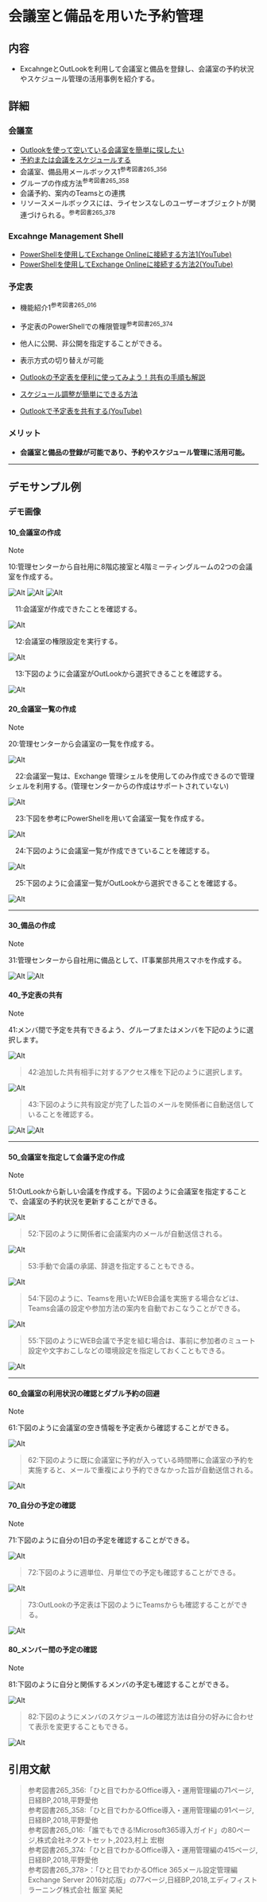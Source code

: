 # 会議室と備品を用いた予約管理

## 内容

- ExcahngeとOutLookを利用して会議室と備品を登録し、会議室の予約状況やスケジュール管理の活用事例を紹介する。

## 詳細

### 会議室

- [Outlookを使って空いている会議室を簡単に探したい](https://www.isoroot.jp/blog/5248/)
- [予約または会議をスケジュールする](https://support.microsoft.com/ja-jp/office/%E4%BA%88%E7%B4%84%E3%81%BE%E3%81%9F%E3%81%AF%E4%BC%9A%E8%AD%B0%E3%82%92%E3%82%B9%E3%82%B1%E3%82%B8%E3%83%A5%E3%83%BC%E3%83%AB%E3%81%99%E3%82%8B-1199a77d-caa8-4f99-ac24-dfa5392b6be9)
- 会議室、備品用メールボックス1<sup>参考図書265_356</sup>
- グループの作成方法<sup>参考図書265_358</sup>
- 会議予約、案内のTeamsとの連携
- リソースメールボックスには、ライセンスなしのユーザーオブジェクトが関連づけられる。<sup>参考図書265_378</sup>

### Excahnge Management Shell

- [PowerShellを使用してExchange Onlineに接続する方法1(YouTube)](https://www.youtube.com/watch?v=lfjLgAzeDr4)
- [PowerShellを使用してExchange Onlineに接続する方法2(YouTube)](https://www.youtube.com/watch?v=VPwuS40MlJ4)

### 予定表

- 機能紹介1<sup>参考図書265_016</sup>
- 予定表のPowerShellでの権限管理<sup>参考図書265_374</sup>
- 他人に公開、非公開を指定することができる。
- 表示方式の切り替えが可能

- [Outlookの予定表を便利に使ってみよう！共有の手順も解説](https://togeonet.co.jp/post-31779)
- [スケジュール調整が簡単にできる方法](https://schecon.com/article/?p=810)
- [Outlookで予定表を共有する(YouTube)](https://www.youtube.com/watch?v=1x-lk3Jw-cw)

### メリット

- **会議室と備品の登録が可能であり、予約やスケジュール管理に活用可能。**

---

## デモサンプル例

### デモ画像

#### 10_会議室の作成

> [!NOTE]
> 10:管理センターから自社用に8階応接室と4階ミーティングルームの2つの会議室を作成する。

![Alt](../../7_Prj/716_M365/200_インフラサービス/40_メールサービス/40_メールサービス_会議室と備品_Microsoft365管理センター1.png)
![Alt](../../7_Prj/716_M365/200_インフラサービス/40_メールサービス/40_メールサービス_会議室と備品_Microsoft365管理センター2.png)
![Alt](../../7_Prj/716_M365/200_インフラサービス/40_メールサービス/40_メールサービス_会議室と備品_Microsoft365管理センター3.png)

　11:会議室が作成できたことを確認する。

![Alt](../../7_Prj/716_M365/200_インフラサービス/40_メールサービス/40_メールサービス_会議室と備品_Microsoft365管理センター13.png)

　12:会議室の権限設定を実行する。

![Alt](../../7_Prj/716_M365/200_インフラサービス/40_メールサービス/40_メールサービス_会議室と備品_Microsoft365管理センター20.png)

　13:下図のように会議室がOutLookから選択できることを確認する。

![Alt](../../7_Prj/716_M365/200_インフラサービス/40_メールサービス/40_メールサービス_会議室と備品_Microsoft365管理センター14.png)

#### 20_会議室一覧の作成

> [!NOTE]
> 20:管理センターから会議室の一覧を作成する。

![Alt](../../7_Prj/716_M365/200_インフラサービス/40_メールサービス/40_メールサービス_会議室と備品_Microsoft365管理センター8.png)

　22:会議室一覧は、Exchange 管理シェルを使用してのみ作成できるので管理シェルを利用する。(管理センターからの作成はサポートされていない)

![Alt](../../7_Prj/716_M365/200_インフラサービス/40_メールサービス/40_メールサービス_会議室と備品_Microsoft365管理センター9.png)

　23:下図を参考にPowerShellを用いて会議室一覧を作成する。

![Alt](../../7_Prj/716_M365/200_インフラサービス/40_メールサービス/40_メールサービス_会議室と備品_Microsoft365管理センター11.png)

　24:下図のように会議室一覧が作成できていることを確認する。

![Alt](../../7_Prj/716_M365/200_インフラサービス/40_メールサービス/40_メールサービス_会議室と備品_Microsoft365管理センター10.png)

　25:下図のように会議室一覧がOutLookから選択できることを確認する。

![Alt](../../7_Prj/716_M365/200_インフラサービス/40_メールサービス/40_メールサービス_会議室と備品_Microsoft365管理センター12.png)

---

#### 30_備品の作成

> [!NOTE]
> 31:管理センターから自社用に備品として、IT事業部共用スマホを作成する。

![Alt](../../7_Prj/716_M365/200_インフラサービス/40_メールサービス/40_メールサービス_会議室と備品_Microsoft365管理センター4.png)
![Alt](../../7_Prj/716_M365/200_インフラサービス/40_メールサービス/40_メールサービス_会議室と備品_Microsoft365管理センター5.png)

#### 40_予定表の共有

> [!NOTE]
> 41:メンバ間で予定を共有できるよう、グループまたはメンバを下記のように選択します。

![Alt](../../7_Prj/716_M365/200_インフラサービス/40_メールサービス/40_メールサービス_会議室と備品_Microsoft365管理センター16.png)

> 42:追加した共有相手に対するアクセス権を下記のように選択します。

![Alt](../../7_Prj/716_M365/200_インフラサービス/40_メールサービス/40_メールサービス_会議室と備品_Microsoft365管理センター17.png)

> 43:下図のように共有設定が完了した旨のメールを関係者に自動送信していることを確認する。

![Alt](../../7_Prj/716_M365/200_インフラサービス/40_メールサービス/40_メールサービス_会議室と備品_Microsoft365管理センター18.png)
![Alt](../../7_Prj/716_M365/200_インフラサービス/40_メールサービス/40_メールサービス_会議室と備品_Microsoft365管理センター24.png)

---

#### 50_会議室を指定して会議予定の作成

> [!NOTE]
> 51:OutLookから新しい会議を作成する。下図のように会議室を指定することで、会議室の予約状況を更新することができる。

![Alt](../../7_Prj/716_M365/200_インフラサービス/40_メールサービス/40_メールサービス_会議室と備品_Microsoft365管理センター26.png)

> 52:下図のように関係者に会議案内のメールが自動送信される。

![Alt](../../7_Prj/716_M365/200_インフラサービス/40_メールサービス/40_メールサービス_会議室と備品_Microsoft365管理センター25.png)

> 53:手動で会議の承諾、辞退を指定することもできる。

![Alt](../../7_Prj/716_M365/200_インフラサービス/40_メールサービス/40_メールサービス_会議室と備品_Microsoft365管理センター19.png)

> 54:下図のように、Teamsを用いたWEB会議を実施する場合などは、Teams会議の設定や参加方法の案内を自動でおこなうことができる。

![Alt](../../7_Prj/716_M365/200_インフラサービス/40_メールサービス/40_メールサービス_会議室と備品_Microsoft365管理センター34.png)

> 55:下図のようにWEB会議で予定を組む場合は、事前に参加者のミュート設定や文字おこしなどの環境設定を指定しておくこともできる。

![Alt](../../7_Prj/716_M365/200_インフラサービス/40_メールサービス/40_メールサービス_会議室と備品_Microsoft365管理センター35.png)

---

#### 60_会議室の利用状況の確認とダブル予約の回避

> [!NOTE]
> 61:下図のように会議室の空き情報を予定表から確認することができる。

![Alt](../../7_Prj/716_M365/200_インフラサービス/40_メールサービス/40_メールサービス_会議室と備品_Microsoft365管理センター29.png)

> 62:下図のように既に会議室に予約が入っている時間帯に会議室の予約を実施すると、メールで重複により予約できなかった旨が自動送信される。

![Alt](../../7_Prj/716_M365/200_インフラサービス/40_メールサービス/40_メールサービス_会議室と備品_Microsoft365管理センター30.png)

#### 70_自分の予定の確認

> [!NOTE]
> 71:下図のように自分の1日の予定を確認することができる。

![Alt](../../7_Prj/716_M365/200_インフラサービス/40_メールサービス/40_メールサービス_会議室と備品_Microsoft365管理センター27.png)

> 72:下図のように週単位、月単位での予定も確認することができる。

![Alt](../../7_Prj/716_M365/200_インフラサービス/40_メールサービス/40_メールサービス_会議室と備品_Microsoft365管理センター28.png)

> 73:OutLookの予定表は下図のようにTeamsからも確認することができる。

![Alt](../../7_Prj/716_M365/200_インフラサービス/40_メールサービス/40_メールサービス_会議室と備品_Microsoft365管理センター32.png)

#### 80_メンバー間の予定の確認

> [!NOTE]
> 81:下図のように自分と関係するメンバの予定も確認することができる。

![Alt](../../7_Prj/716_M365/200_インフラサービス/40_メールサービス/40_メールサービス_会議室と備品_Microsoft365管理センター31.png)

> 82:下図のようにメンバのスケジュールの確認方法は自分の好みに合わせて表示を変更することもできる。

![Alt](../../7_Prj/716_M365/200_インフラサービス/40_メールサービス/40_メールサービス_会議室と備品_Microsoft365管理センター33.png)

## 引用文献

> 参考図書265_356:「ひと目でわかるOffice導入・運用管理編の71ページ,日経BP,2018,平野愛他  
> 参考図書265_358:「ひと目でわかるOffice導入・運用管理編の91ページ,日経BP,2018,平野愛他  
> 参考図書265_016:「誰でもできる!Microsoft365導入ガイド」の80ページ,株式会社ネクストセット,2023,村上 宏樹  
> 参考図書265_374:「ひと目でわかるOffice導入・運用管理編の415ページ,日経BP,2018,平野愛他  
> 参考図書265_378>：「ひと目でわかるOffice 365メール設定管理編Exchange Server 2016対応版」の77ページ,日経BP,2018,エディフィストラーニング株式会社 飯室 美紀  
